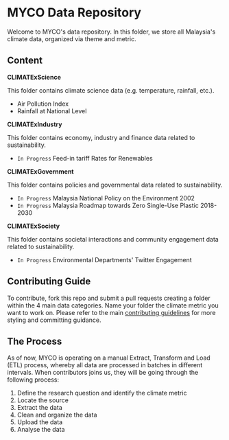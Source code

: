 # MYCO Data Repository

Welcome to MYCO's data repository. In this folder, we store all Malaysia's climate data, organized via theme and metric.

## Content

**CLIMATExScience**

This folder contains climate science data (e.g. temperature, rainfall, etc.).

* Air Pollution Index
* Rainfall at National Level

**CLIMATExIndustry**

This folder contains economy, industry and finance data related to sustainability.

* `In Progress` Feed-in tariff Rates for Renewables 

**CLIMATExGovernment**

This folder contains policies and governmental data related to sustainability.

* `In Progress` Malaysia National Policy on the Environment 2002
* `In Progress` Malaysia Roadmap towards Zero Single-Use Plastic 2018-2030

**CLIMATExSociety**

This folder contains societal interactions and community engagement data related to sustainability.

* `In Progress` Environmental Departments' Twitter Engagement

## Contributing Guide

To contribute, fork this repo and submit a pull requests creating a folder within the 4 main data categories. Name your folder the climate metric you want to work on.
Please refer to the main [contributing guidelines](https://github.com/MY-Climate-Observatory/myco-data/blob/master/CONTRIBUTING.md) for more styling and committing guidance. 

## The Process

As of now, MYCO is operating on a manual Extract, Transform and Load (ETL) process, whereby all data are processed in batches in different intervals. When contributors joins us, they will be going through the following process:

1. Define the research question and identify the climate metric
2. Locate the source
3. Extract the data
4. Clean and organize the data
5. Upload the data
6. Analyse the data
